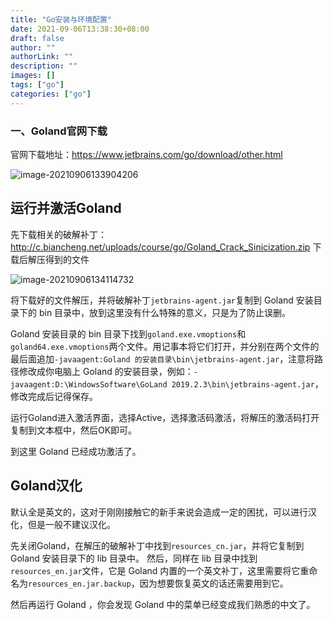 ```yaml
---
title: "Go安装与环境配置"
date: 2021-09-06T13:38:30+08:00
draft: false
author: ""
authorLink: ""
description: ""
images: []
tags: ["go"]
categories: ["go"]
---
```


### 一、Goland官网下载

官网下载地址：https://www.jetbrains.com/go/download/other.html

![image-20210906133904206](C:\Users\85285\AppData\Roaming\Typora\typora-user-images\image-20210906133904206.png)

## **运行并激活Goland**

先下载相关的破解补丁：http://c.biancheng.net/uploads/course/go/Goland_Crack_Sinicization.zip 下载后解压得到的文件


![image-20210906134114732](https://luckly007.oss-cn-beijing.aliyuncs.com/image/image-20210906134114732.png)

将下载好的文件解压，并将破解补丁`jetbrains-agent.jar`复制到 Goland 安装目录下的 bin 目录中，放到这里没有什么特殊的意义，只是为了防止误删。

 Goland 安装目录的 bin 目录下找到`goland.exe.vmoptions`和`goland64.exe.vmoptions`两个文件。用记事本将它们打开，并分别在两个文件的最后面追加`-javaagent:Goland 的安装目录\bin\jetbrains-agent.jar`，注意将路径修改成你电脑上 Goland 的安装目录，例如：`-javaagent:D:\WindowsSoftware\GoLand 2019.2.3\bin\jetbrains-agent.jar`，修改完成后记得保存。

运行Goland进入激活界面，选择Active，选择激活码激活，将解压的激活码打开复制到文本框中，然后OK即可。

到这里 Goland 已经成功激活了。

## **Goland汉化**

默认全是英文的，这对于刚刚接触它的新手来说会造成一定的困扰，可以进行汉化，但是一般不建议汉化。

先关闭Goland，在解压的破解补丁中找到`resources_cn.jar`，并将它复制到 Goland 安装目录下的 lib 目录中。 然后，同样在 lib 目录中找到`resources_en.jar`文件，它是 Goland 内置的一个英文补丁，这里需要将它重命名为`resources_en.jar.backup`，因为想要恢复英文的话还需要用到它。

然后再运行 Goland ，你会发现 Goland 中的菜单已经变成我们熟悉的中文了。
